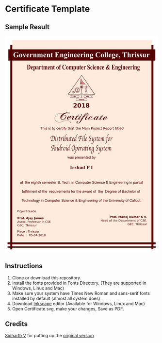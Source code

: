 # Certificate Template

## Sample Result
![Certificate](Certificate.png)

## Instructions 

1. Clone or download this repository.
2. Install the fonts provided in Fonts Directory. (They are supported in Windows, Linux and Mac)
3. Make sure your system have Times New Roman and sans-serif fonts installed by default (almost all system does)
4. Download [Inkscape](https://inkscape.org/en/release/) editor (Available for Windows, Linux and Mac)
5. Open Certificate.svg, make your changes, Save as PDF.

## Credits

[Sidharth V](https://github.com/sidharthv96) for putting up the [original version](https://github.com/sidharthv96/BTech-Certificate-Template)